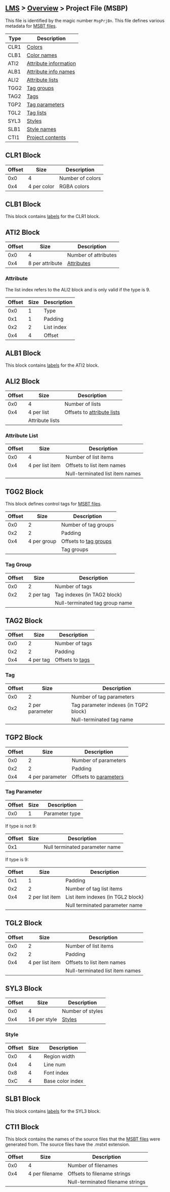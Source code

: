 ## [LMS](../../formats.md#lms) > [Overview](overview.md) > Project File (MSBP)

This file is identified by the magic number `MsgPrjBn`. This file defines various metadata for [MSBT files](msbt.md).

| Type | Description |
| --- | --- |
| CLR1 | [Colors](#clr1-block) |
| CLB1 | [Color names](#clb1-block) |
| ATI2 | [Attribute information](#ati2-block) |
| ALB1 | [Attribute info names](#alb1-block) |
| ALI2 | [Attribute lists](#ali2-block) |
| TGG2 | [Tag groups](#tgg2-block) |
| TAG2 | [Tags](#tag2-block) |
| TGP2 | [Tag parameters](#tgp2-block) |
| TGL2 | [Tag lists](#tgl2-block) |
| SYL3 | [Styles](#syl3-block) |
| SLB1 | [Style names](#slb1-block) |
| CTI1 | [Project contents](#cti1-block) |

## CLR1 Block
| Offset | Size | Description |
| --- | --- | --- |
| 0x0 | 4 | Number of colors |
| 0x4 | 4 per color | RGBA colors |

## CLB1 Block
This block contains [labels](overview.md#hash-tables) for the CLR1 block.

## ATI2 Block
| Offset | Size | Description |
| --- | --- | --- |
| 0x0 | 4 | Number of attributes |
| 0x4 | 8 per attribute | [Attributes](#attribute) |

### Attribute
The list index refers to the ALI2 block and is only valid if the type is 9.

| Offset | Size | Description |
| --- | --- | --- |
| 0x0 | 1 | Type |
| 0x1 | 1 | Padding |
| 0x2 | 2 | List index |
| 0x4 | 4 | Offset |

## ALB1 Block
This block contains [labels](overview.md#hash-tables) for the ATI2 block.

## ALI2 Block
| Offset | Size | Description |
| --- | --- | --- |
| 0x0 | 4 | Number of lists |
| 0x4 | 4 per list | Offsets to [attribute lists](#attribute-list) |
| | Attribute lists |

### Attribute List
| Offset | Size | Description |
| --- | --- | --- |
| 0x0 | 4 | Number of list items |
| 0x4 | 4 per list item | Offsets to list item names |
| | | Null-terminated list item names |

## TGG2 Block
This block defines control tags for [MSBT files](msbt.md).

| Offset | Size | Description |
| --- | --- | --- |
| 0x0 | 2 | Number of tag groups |
| 0x2 | 2 | Padding |
| 0x4 | 4 per group | Offsets to [tag groups](#tag-group) |
| | | Tag groups |

### Tag Group
| Offset | Size | Description |
| --- | --- | --- |
| 0x0 | 2 | Number of tags |
| 0x2 | 2 per tag | Tag indexes (in TAG2 block) |
| | | Null-terminated tag group name |

## TAG2 Block
| Offset | Size | Description |
| --- | --- | --- |
| 0x0 | 2 | Number of tags |
| 0x2 | 2 | Padding |
| 0x4 | 4 per tag | Offsets to [tags](#tag) |

### Tag
| Offset | Size | Description |
| --- | --- | --- |
| 0x0 | 2 | Number of tag parameters |
| 0x2 | 2 per parameter | Tag parameter indexes (in TGP2 block) |
| | | Null-terminated tag name |

## TGP2 Block
| Offset | Size | Description |
| --- | --- | --- |
| 0x0 | 2 | Number of parameters |
| 0x2 | 2 | Padding |
| 0x4 | 4 per parameter | Offsets to [parameters](#tag-parameter) |

### Tag Parameter
| Offset | Size | Description |
| --- | --- | --- |
| 0x0 | 1 | Parameter type |

If type is not 9:

| Offset | Size | Description |
| --- | --- | --- |
| 0x1 | | Null terminated parameter name |

If type is 9:

| Offset | Size | Description |
| --- | --- | --- |
| 0x1 | 1 | Padding |
| 0x2 | 2 | Number of tag list items |
| 0x4 | 2 per list item | List item indexes (in TGL2 block) |
| | | Null terminated parameter name |

## TGL2 Block
| Offset | Size | Description |
| --- | --- | --- |
| 0x0 | 2 | Number of list items |
| 0x2 | 2 | Padding |
| 0x4 | 4 per list item | Offsets to list item names |
| | | Null-terminated list item names |

## SYL3 Block
| Offset | Size | Description |
| --- | --- | --- |
| 0x0 | 4 | Number of styles |
| 0x4 | 16 per style | [Styles](#style) |

### Style
| Offset | Size | Description |
| --- | --- | --- |
| 0x0 | 4 | Region width |
| 0x4 | 4 | Line num |
| 0x8 | 4 | Font index |
| 0xC | 4 | Base color index |

## SLB1 Block
This block contains [labels](overview.md#hash-tables) for the SYL3 block.

## CTI1 Block
This block contains the names of the source files that the [MSBT files](msbt.md) were generated from. The source files have the .mstxt extension.

| Offset | Size | Description |
| --- | --- | --- |
| 0x0 | 4 | Number of filenames |
| 0x4 | 4 per filename | Offsets to filename strings | 
| | | Null-terminated filename strings |
